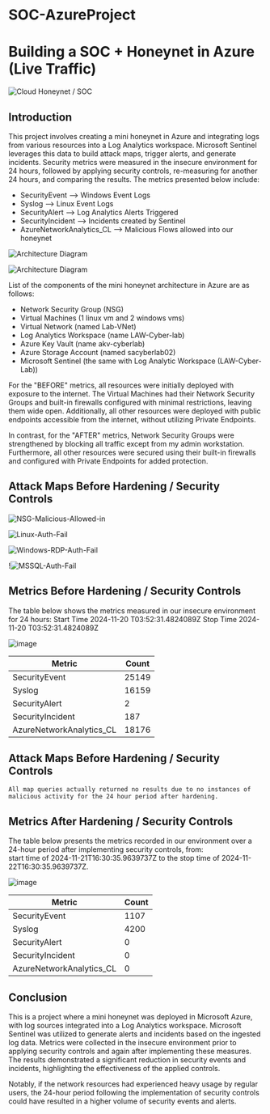 # SOC-AzureProject
# Building a SOC + Honeynet in Azure (Live Traffic)
![Cloud Honeynet / SOC](https://i.imgur.com/ZWxe03e.jpg)

## Introduction

This project involves creating a mini honeynet in Azure and integrating logs from various resources into a Log Analytics workspace. Microsoft Sentinel leverages this data to build attack maps, trigger alerts, and generate incidents. Security metrics were measured in the insecure environment for 24 hours, followed by applying security controls, re-measuring for another 24 hours, and comparing the results. The metrics presented below include:

- SecurityEvent --> Windows Event Logs
- Syslog --> Linux Event Logs
- SecurityAlert --> Log Analytics Alerts Triggered
- SecurityIncident --> Incidents created by Sentinel
- AzureNetworkAnalytics_CL --> Malicious Flows allowed into our honeynet

![Architecture Diagram](https://github.com/user-attachments/assets/6d70bd34-c445-4feb-9907-0c711d4eedd3)


![Architecture Diagram](https://github.com/user-attachments/assets/11009a76-aed1-4806-acfc-09d3912fe377)

List of the components of the mini honeynet architecture in Azure are as follows:

- Network Security Group (NSG)
- Virtual Machines (1 linux vm and 2 windows vms)
- Virtual Network (named Lab-VNet)
- Log Analytics Workspace (name LAW-Cyber-lab)
- Azure Key Vault (name akv-cyberlab)
- Azure Storage Account (named sacyberlab02)
- Microsoft Sentinel (the same with Log Analytic Workspace (LAW-Cyber-Lab))

For the "BEFORE" metrics, all resources were initially deployed with exposure to the internet. The Virtual Machines had their Network Security Groups and built-in firewalls configured with minimal restrictions, leaving them wide open. Additionally, all other resources were deployed with public endpoints accessible from the internet, without utilizing Private Endpoints.

In contrast, for the "AFTER" metrics, Network Security Groups were strengthened by blocking all traffic except from my admin workstation. Furthermore, all other resources were secured using their built-in firewalls and configured with Private Endpoints for added protection.

## Attack Maps Before Hardening / Security Controls
![NSG-Malicious-Allowed-in](https://github.com/user-attachments/assets/0fbcaa00-3aed-4993-8b37-a6e233762ec8)

![Linux-Auth-Fail](https://github.com/user-attachments/assets/dc729050-62a7-4431-93bb-1b6c0aafb45a)

![Windows-RDP-Auth-Fail](https://github.com/user-attachments/assets/8d919436-f482-44b5-a510-6f049ea6e4dc)

!![MSSQL-Auth-Fail](https://github.com/user-attachments/assets/e64ba4c8-b7f2-44c2-b9ab-e1932113dcfe)


## Metrics Before Hardening / Security Controls

The table below shows the metrics measured in our insecure environment for 24 hours:
Start Time 2024-11-20 T03:52:31.4824089Z
Stop Time 2024-11-20 T03:52:31.4824089Z

![image](https://github.com/user-attachments/assets/3941ab28-0012-4df9-be3e-b58d13bc6fd0)

| Metric                   | Count
| ------------------------ | -----
| SecurityEvent            | 25149
| Syslog                   | 16159
| SecurityAlert            | 2
| SecurityIncident         | 187
| AzureNetworkAnalytics_CL | 18176

## Attack Maps Before Hardening / Security Controls

```All map queries actually returned no results due to no instances of malicious activity for the 24 hour period after hardening.```

## Metrics After Hardening / Security Controls

The table below presents the metrics recorded in our environment over a 24-hour period after implementing security controls, from:  
start time of 2024-11-21T16:30:35.9639737Z to the 
stop time of 2024-11-22T16:30:35.9639737Z.     

![image](https://github.com/user-attachments/assets/90639303-c8ca-4168-8efd-2c90c158b0e5)


| Metric                   | Count
| ------------------------ | -----
| SecurityEvent            | 1107
| Syslog                   | 4200
| SecurityAlert            | 0
| SecurityIncident         | 0
| AzureNetworkAnalytics_CL | 0

## Conclusion

This is a project where a mini honeynet was deployed in Microsoft Azure, with log sources integrated into a Log Analytics workspace. Microsoft Sentinel was utilized to generate alerts and incidents based on the ingested log data. Metrics were collected in the insecure environment prior to applying security controls and again after implementing these measures. The results demonstrated a significant reduction in security events and incidents, highlighting the effectiveness of the applied controls.

Notably, if the network resources had experienced heavy usage by regular users, the 24-hour period following the implementation of security controls could have resulted in a higher volume of security events and alerts.
